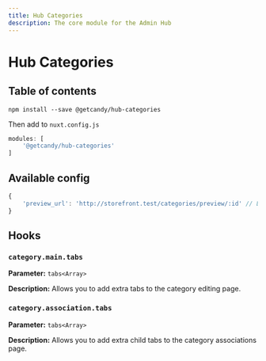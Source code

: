 ```yaml
---
title: Hub Categories
description: The core module for the Admin Hub
---
```


# Hub Categories

## Table of contents

```
npm install --save @getcandy/hub-categories
```

Then add to `nuxt.config.js`

```javascript
modules: [
    '@getcandy/hub-categories'
]
```

## Available config

```javascript
{
    'preview_url': 'http://storefront.test/categories/preview/:id' // Link to your own storefront preview url
}
```

## Hooks

### `category.main.tabs`
**Parameter:** `tabs<Array>`

**Description:** Allows you to add extra tabs to the category editing page.

### `category.association.tabs`
**Parameter:** `tabs<Array>`

**Description:** Allows you to add extra child tabs to the category associations page.
